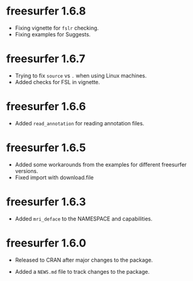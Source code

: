 # freesurfer 1.6.8

* Fixing vignette for `fslr` checking.
* Fixing examples for Suggests.

# freesurfer 1.6.7

* Trying to fix `source` vs `.` when using Linux machines.
* Added checks for FSL in vignette.

# freesurfer 1.6.6

* Added `read_annotation` for reading annotation files.

# freesurfer 1.6.5

* Added some workarounds from the examples for different freesurfer versions.
* Fixed import with download.file

# freesurfer 1.6.3

* Added `mri_deface` to the NAMESPACE and capabilities.

# freesurfer 1.6.0

* Released to CRAN after major changes to the package. 

* Added a `NEWS.md` file to track changes to the package.



